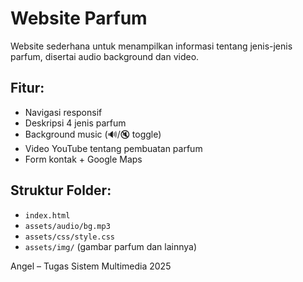 # Website Parfum

Website sederhana untuk menampilkan informasi tentang jenis-jenis parfum, disertai audio background dan video.

## Fitur:
- Navigasi responsif
- Deskripsi 4 jenis parfum
- Background music (🔊/🔇 toggle)
- Video YouTube tentang pembuatan parfum
- Form kontak + Google Maps

## Struktur Folder:
- `index.html`
- `assets/audio/bg.mp3`
- `assets/css/style.css`
- `assets/img/` (gambar parfum dan lainnya)

Angel – Tugas Sistem Multimedia 2025
